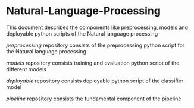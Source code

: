 # Natural-Language-Processing

This document describes the components like preprocessing, models and deployable python scripts of the Natural language processing

*preprocessing* repository consists of the preprocessing python script for the Natural language processing

*models* repository consists training and evaluation python script of the different models

*deployable* repository consists deployable python script of the classifier model

*pipeline* repository consists the fundamental component of the pipeline 
